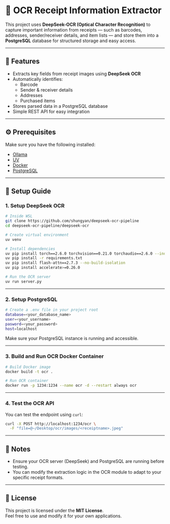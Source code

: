 # 🧾 OCR Receipt Information Extractor

This project uses **DeepSeek-OCR (Optical Character Recognition)** to capture important information from receipts — such as barcodes, addresses, sender/receiver details, and item lists — and store them into a **PostgreSQL** database for structured storage and easy access.

---

## 🚀 Features
- Extracts key fields from receipt images using **DeepSeek OCR**
- Automatically identifies:
  - Barcode  
  - Sender & receiver details  
  - Addresses  
  - Purchased items  
- Stores parsed data in a PostgreSQL database
- Simple REST API for easy integration

---

## ⚙️ Prerequisites

Make sure you have the following installed:

- [Ollama](https://ollama.ai/)
- [UV](https://github.com/astral-sh/uv)
- [Docker](https://www.docker.com/)
- [PostgreSQL](https://www.postgresql.org/)

---

## 🧩 Setup Guide

### 1. Setup DeepSeek OCR

```bash
# Inside WSL
git clone https://github.com/shungyan/deepseek-ocr-pipeline
cd deepseek-ocr-pipeline/deepseek-ocr

# Create virtual environment
uv venv

# Install dependencies
uv pip install torch==2.6.0 torchvision==0.21.0 torchaudio==2.6.0 --index-url https://download.pytorch.org/whl/cu118
uv pip install -r requirements.txt
uv pip install flash-attn==2.7.3 --no-build-isolation
uv pip install accelerate>=0.26.0

# Run the OCR server
uv run server.py
```

---

### 2. Setup PostgreSQL

```bash
# Create a .env file in your project root
database=<your_database_name>
user=<your_username>
pasword=<your_password>
host=localhost
```

Make sure your PostgreSQL instance is running and accessible.

---

### 3. Build and Run OCR Docker Container

```bash
# Build Docker image
docker build -t ocr .

# Run OCR container
docker run -p 1234:1234 --name ocr -d --restart always ocr
```

---

### 4. Test the OCR API

You can test the endpoint using `curl`:

```bash
curl -X POST http://localhost:1234/ocr \
  -F "file=@~/Desktop/ocr/images/<receiptname>.jpeg"
```

---

## 🧠 Notes
- Ensure your OCR server (DeepSeek) and PostgreSQL are running before testing.
- You can modify the extraction logic in the OCR module to adapt to your specific receipt formats.

---

## 📜 License
This project is licensed under the **MIT License**.  
Feel free to use and modify it for your own applications.

